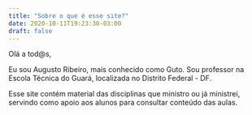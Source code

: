 ```yaml
---
title: "Sobre o que é esse site?"
date: 2020-10-11T19:23:30-03:00
draft: false
---
```


Olá a tod@s,

Eu sou Augusto Ribeiro, mais conhecido como Guto. Sou professor na Escola Técnica do Guará, localizada no Distrito Federal - DF.

Esse site contém material das disciplinas que ministro ou já ministrei, servindo como apoio aos alunos para consultar conteúdo das aulas.

